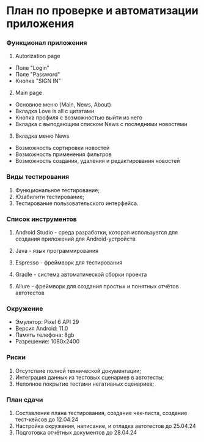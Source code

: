 # План по проверке и автоматизации приложения


### Функционал приложения

1. Autorization page
- Поле "Login"
- Поле "Password"
- Кнопка "SIGN IN"
2. Main page
- Основное меню (Main, News, About)
- Вкладка Love is all с цитатами
- Кнопка профиля с возможностью выйти из него
- Вкладка с выподающим списком News с последними новостями
3. Вкладка меню News
- Возможность сортировки новостей
- Возможность применения фильтров
- Возможность создания, удаления и редактирования новостей

### Виды тестирования
1. Функциональное тестирование;
2. Юзабилити тестирование;
3. Тестирование пользовательского интерфейса.

### Список инструментов

1. Android Studio -  среда разработки, которая используется для создания приложений для Android-устройств

2. Java - язык программирования

3. Espresso - фреймворк для тестирования

4. Gradle - система автоматической сборки проекта

5.  Allure - фреймворк для создания простых и понятных отчётов автотестов
### Окружение
- Эмулятор: Pixel 6 API 29
- Версия Android: 11.0
- Память телефона: 8gb
- Разрешение: 1080x2400
### Риски
1. Отсутствие полной технической документации;
2. Интеграция данных из тестовых сценариев в автотесты;
3. Неполное покрытие тестами негативных сценариев;

### План сдачи

1. Составление плана тестирования, создание чек-листа, создание тест-кейсов до 12.04.24
2. Настройка окружения, написание, и отладка автотестов до 25.04.24
3. Подготовка отчётных документов  до 28.04.24
